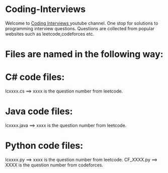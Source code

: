# Coding-Interviews
Welcome to <a href="https://www.youtube.com/channel/UCyN0ucRF1LoHBHYsjBWfbpw?sub_confirmation=1"> Coding Interviews </a> youtube channel. 
One stop for solutions to programming interview questions. Questions are collected from popular websites such as leetcode,codeforces etc.

# Files are named in the following way:
# C# code files:
lcxxxx.cs ==> xxxx is the question number from leetcode.
# Java code files:
lcxxxx.java ==> xxxx is the question number from leetcode.
# Python code files:
lcxxxx.py ==> xxxx is the question number from leetcode.
CF_XXXX.py ==> XXXX is the question number from codeforces.

